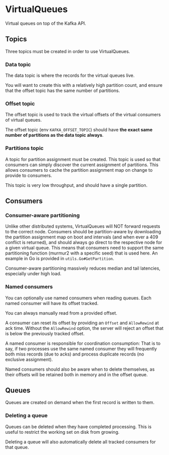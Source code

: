 # VirtualQueues
Virtual queues on top of the Kafka API.

## Topics

Three topics must be created in order to use VirtualQueues.

### Data topic

The data topic is where the records for the virtual queues live.

You will want to create this with a relatively high partition count, and ensure that the offset topic has the same number of partitions.

### Offset topic

The offset topic is used to track the virtual offsets of the virtual consumers of virtual queues.

The offset topic (env `KAFKA_OFFSET_TOPIC`) should have **the exact same number of partitions as the data topic always**.

### Partitions topic

A topic for partition assignment must be created. This topic is used so that consumers can simply discover the current assignment of partitions. This allows consumers to cache the partition assignment map on change to provide to consumers.

This topic is very low throughput, and should have a single partition.

## Consumers

### Consumer-aware partitioning

Unlike other distributed systems, VirtualQueues will NOT forward requests to the correct node. Consumers should be partition-aware by downloading the partition assignment map on boot and intervals (and when ever a 409 conflict is returned), and should always go direct to the respective node for a given virtual queue. This means that consumers need to support the same partitioning function (murmur2 with a specific seed) that is used here. An example in Go is provided in `utils.Go#GetPartition`.

Consumer-aware partitioning massively reduces median and tail latencies, especially under high load.

### Named consumers

You can optionally use named consumers when reading queues. Each named consumer will have its offset tracked.

You can always manually read from a provided offset.

A consumer can reset its offset by providing an `Offset` and `AllowRewind` at ack time. Without the `AllowRewind` option, the server will reject an offset that is below the previously tracked offset.

A named consumer is responsible for coordination consumption: That is to say, if two processes use the same named consumer they will frequently both miss records (due to acks) and process duplicate records (no exclusive assignment).

Named consumers should also be aware when to delete themselves, as their offsets will be retained both in memory and in the offset queue.

## Queues

Queues are created on demand when the first record is written to them.

### Deleting a queue

Queues can be deleted when they have completed processing. This is useful to restrict the working set on disk from growing.

Deleting a queue will also automatically delete all tracked consumers for that queue.